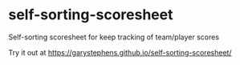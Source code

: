 # self-sorting-scoresheet
Self-sorting scoresheet for keep tracking of team/player scores

Try it out at https://garystephens.github.io/self-sorting-scoresheet/
